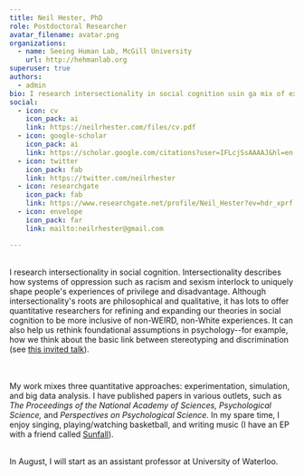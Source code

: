 ```yaml
---
title: Neil Hester, PhD
role: Postdoctoral Researcher
avatar_filename: avatar.png
organizations:
  - name: Seeing Human Lab, McGill University
    url: http://hehmanlab.org
superuser: true
authors:
  - admin
bio: I research intersectionality in social cognition usin ga mix of experimentation, simulation, and big data analysis.
social:
  - icon: cv
    icon_pack: ai
    link: https://neilrhester.com/files/cv.pdf
  - icon: google-scholar
    icon_pack: ai
    link: https://scholar.google.com/citations?user=IFLcjSsAAAAJ&hl=en
  - icon: twitter
    icon_pack: fab
    link: https://twitter.com/neilrhester
  - icon: researchgate
    icon_pack: fab
    link: https://www.researchgate.net/profile/Neil_Hester?ev=hdr_xprf
  - icon: envelope
    icon_pack: far
    link: mailto:neilrhester@gmail.com

---
```


</br>
I research intersectionality in social cognition. Intersectionality describes how systems of oppression such as racism and sexism interlock to uniquely shape people's experiences of privilege and disadvantage. Although intersectionality's roots are philosophical and qualitative, it has lots to offer quantitative researchers for refining and expanding our theories in social cognition to be more inclusive of non-WEIRD, non-White experiences. It can also help us rethink foundational assumptions in psychology--for example, how we think about the basic link between stereotyping and discrimination (see <a href="https://youtu.be/SgRSyo-LApo">this invited talk</a>).

</br></br>
My work mixes three quantitative approaches: experimentation, simulation, and big data analysis. I have published papers in various outlets, such as <i>The Proceedings of the National Academy of Sciences, Psychological Science,</i> and <i>Perspectives on Psychological Science.</i> In my spare time, I enjoy singing, playing/watching basketball, and writing music (I have an EP with a friend called <a href="https://open.spotify.com/album/0uvxgVQmEKo3FpHdRjhN1I?si=NISzzj5nQ_WtViVCEpOLVQ&fbclid=IwAR1MbbgOn3OFGy6ReI_TlBSKGseazaGQIz351pFd9qAl7UsJ6cQgumMnl0o">Sunfall</a>).
</br></br>

In August, I will start as an assistant professor at University of Waterloo.
